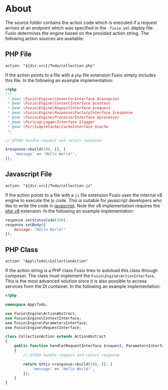 
# About

The source folder contains the action code which is executed if a request 
arrives at an endpoint which was specified in the `.fusio.yml` deploy file. 
Fusio determines the engine based on the provided action string. The following
action sources are available:

## PHP File

```
action: "${dir.src}/Todo/collection.php"
```

If the action points to a file with a `php` file extension Fusio simply includes 
this file. In the following an example implementation:

```php
<?php
/**
 * @var \Fusio\Engine\ConnectorInterface $connector
 * @var \Fusio\Engine\ContextInterface $context
 * @var \Fusio\Engine\RequestInterface $request
 * @var \Fusio\Engine\Response\FactoryInterface $response
 * @var \Fusio\Engine\ProcessorInterface $processor
 * @var \Psr\Log\LoggerInterface $logger
 * @var \Psr\SimpleCache\CacheInterface $cache
 */

// @TODO handle request and return response

$response->build(200, [], [
    'message' => 'Hello World!',
]);
```

## Javascript File

```
action: "${dir.src}/Todo/collection.js"
```

If the action points to a file with a `js` file extension Fusio uses the 
internal v8 engine to execute the js code. This is suitable for javascript 
developers who like to write the code in [javascript](http://www.fusio-project.org/documentation/v8). 
Note the v8 implementation requires the [php v8](https://github.com/pinepain/php-v8) 
extension. In the following an example implementation:

```javascript
response.setStatusCode(200);
response.setBody({
    message: "Hello World!"
});
```

## PHP Class

```
action: "App\\Todo\\CollectionAction"
```

If the action string is a PHP class Fusio tries to autoload this class through 
composer. The class must implement the `Fusio\Engine\ActionInterface`. This is
the most advanced solution since it is also possible to access services from the
DI container. In the following an example implementation:

```php
<?php

namespace App\Todo;

use Fusio\Engine\ActionAbstract;
use Fusio\Engine\ContextInterface;
use Fusio\Engine\ParametersInterface;
use Fusio\Engine\RequestInterface;

class CollectionAction extends ActionAbstract
{
    public function handle(RequestInterface $request, ParametersInterface $configuration, ContextInterface $context)
    {
        // @TODO handle request and return response

        return $this->response->build(200, [], [
            'message' => 'Hello World!',
        ]);
    }
}
```
